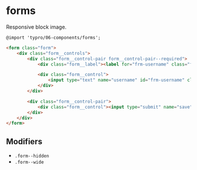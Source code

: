 # forms

Responsive block image.

```less
@import 'typro/06-components/forms';
```

```html
<form class="form">
	<div class="form__controls">
		<div class="form__control-pair form__control-pair--required">
			<div class="form__label"><label for="frm-username" class="form__control--required">User Name</label></div>

			<div class="form__control">
				<input type="text" name="username" id="frm-username" class="form__control--text">
			</div>
		</div>

		<div class="form__control-pair">
			<div class="form__control"><input type="submit" name="save" value="Save" class="button"></div>
		</div>
	</div>
</form>
```


## Modifiers

* `.form--hidden`
* `.form--wide`
